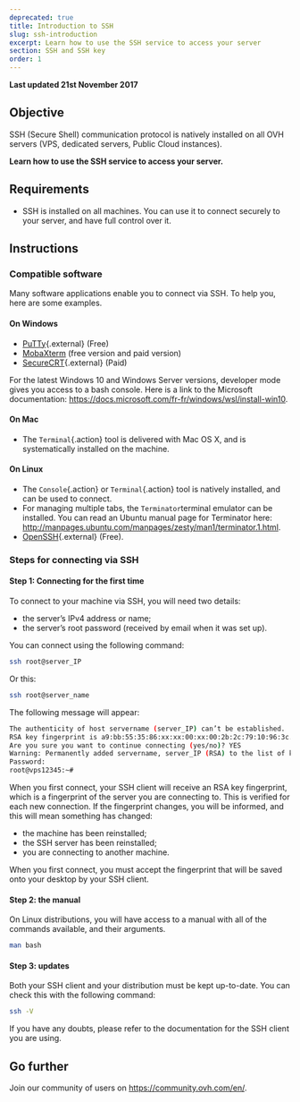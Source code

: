 ```yaml
---
deprecated: true
title: Introduction to SSH
slug: ssh-introduction
excerpt: Learn how to use the SSH service to access your server 
section: SSH and SSH key
order: 1
---
```


**Last updated 21st November 2017**

## Objective

SSH (Secure Shell) communication protocol is natively installed on all OVH servers (VPS, dedicated servers, Public Cloud instances).

**Learn how to use the SSH service to access your server.**

## Requirements

- SSH is installed on all machines. You can use it to connect securely to your server, and have full control over it.


## Instructions

### Compatible software

Many software applications enable you to connect via SSH. To help you, here are some examples.

#### On Windows

- [PuTTy](http://www.putty.org/){.external} (Free)
- [MobaXterm](https://mobaxterm.mobatek.net/) (free version and paid version)
- [SecureCRT](http://www.vandyke.com/products/securecrt/){.external} (Paid)

For the latest Windows 10 and Windows Server versions, developer mode gives you access to a bash console. Here is a link to the Microsoft documentation: <https://docs.microsoft.com/fr-fr/windows/wsl/install-win10>.

#### On Mac

- The `Terminal`{.action} tool is delivered with Mac OS X, and is systematically installed on the machine.


#### On Linux

- The `Console`{.action} or `Terminal`{.action} tool is natively installed, and can be used to connect.
- For managing multiple tabs, the `Terminator`terminal emulator can be installed. You can read an Ubuntu manual page for Terminator here: <http://manpages.ubuntu.com/manpages/zesty/man1/terminator.1.html>.
- [OpenSSH](http://www.openssh.com){.external} (Free).


### Steps for connecting via SSH

#### Step 1: Connecting for the first time

To connect to your machine via SSH, you will need two details:

- the server’s IPv4 address or name;
- the server’s root password (received by email when it was set up).


You can connect using the following command:

```sh
ssh root@server_IP
```

Or this:

```sh
ssh root@server_name
```

The following message will appear:

```sh
The authenticity of host servername (server_IP) can’t be established.
RSA key fingerprint is a9:bb:55:35:86:xx:xx:00:xx:00:2b:2c:79:10:96:3c.
Are you sure you want to continue connecting (yes/no)? YES
Warning: Permanently added servername, server_IP (RSA) to the list of known hosts.
Password:
root@vps12345:~#
```

When you first connect, your SSH client will receive an RSA key fingerprint, which is a fingerprint of the server you are connecting to. This is verified for each new connection. If the fingerprint changes, you will be informed, and this will mean something has changed:

- the machine has been reinstalled;
- the SSH server has been reinstalled;
- you are connecting to another machine.

When you first connect, you must accept the fingerprint that will be saved onto your desktop by your SSH client.


#### Step 2: the manual

On Linux distributions, you will have access to a manual with all of the commands available, and their arguments.

```sh
man bash
```

#### Step 3: updates

Both your SSH client and your distribution must be kept up-to-date. You can check this with the following command:

```sh
ssh -V
```

If you have any doubts, please refer to the documentation for the SSH client you are using.


## Go further

Join our community of users on <https://community.ovh.com/en/>.